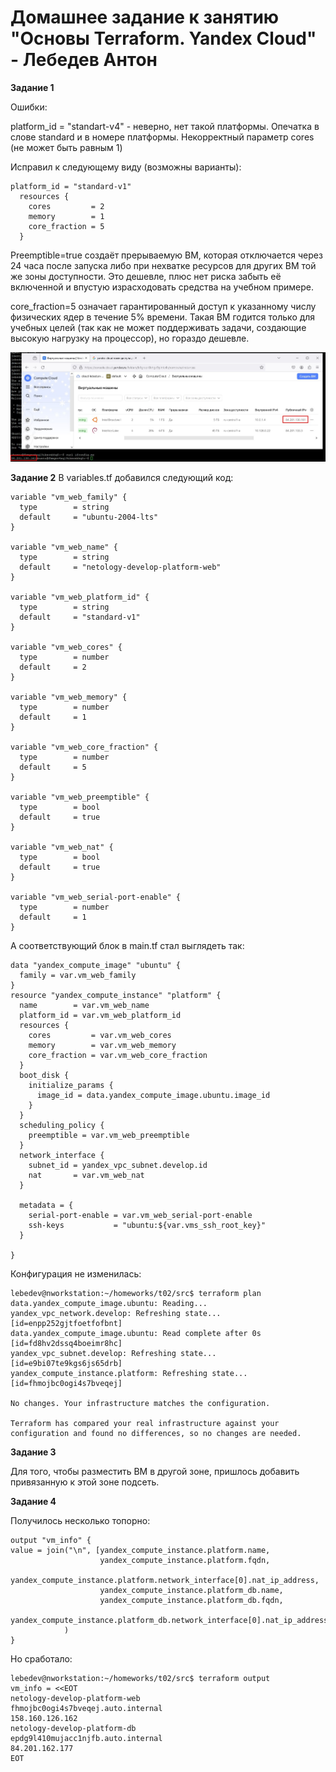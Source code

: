 # Домашнее задание к занятию "Основы Terraform. Yandex Cloud" - Лебедев Антон

**Задание 1**

Ошибки:

  platform_id = "standart-v4" - неверно, нет такой платформы. Опечатка в слове standard и в номере платформы. 
  Некорректный параметр cores (не может быть равным 1)

Исправил к следующему виду (возможны варианты):

```
platform_id = "standard-v1"
  resources {
    cores         = 2
    memory        = 1
    core_fraction = 5
  }
```

Preemptible=true создаёт прерываемую ВМ, которая отключается через 24 часа после запуска либо при нехватке ресурсов для других ВМ той же зоны доступности. Это дешевле, плюс нет риска забыть её включенной и впустую израсходовать средства на учебном примере.

core_fraction=5 означает гарантированный доступ к указанному числу физических ядер в течение 5% времени. Такая ВМ годится только для учебных целей (так как не может поддерживать задачи, создающие высокую нагрузку на процессор), но гораздо дешевле.


![Screenshot_1](https://github.com/Lebedun/HomeWork-Blank/blob/t02/img/Screenshot_1.jpg)

**Задание 2**
В variables.tf добавился следующий код:

```
variable "vm_web_family" {
  type        = string
  default     = "ubuntu-2004-lts"
}

variable "vm_web_name" {
  type        = string
  default     = "netology-develop-platform-web"
}

variable "vm_web_platform_id" {
  type        = string
  default     = "standard-v1"
}

variable "vm_web_cores" {
  type        = number
  default     = 2
}

variable "vm_web_memory" {
  type        = number
  default     = 1
}

variable "vm_web_core_fraction" {
  type        = number
  default     = 5
}

variable "vm_web_preemptible" {
  type        = bool
  default     = true
}

variable "vm_web_nat" {
  type        = bool
  default     = true
}

variable "vm_web_serial-port-enable" {
  type        = number
  default     = 1
}
```
А соответствующий блок в main.tf стал выглядеть так:

```
data "yandex_compute_image" "ubuntu" {
  family = var.vm_web_family
}
resource "yandex_compute_instance" "platform" {
  name        = var.vm_web_name
  platform_id = var.vm_web_platform_id
  resources {
    cores         = var.vm_web_cores
    memory        = var.vm_web_memory
    core_fraction = var.vm_web_core_fraction
  }
  boot_disk {
    initialize_params {
      image_id = data.yandex_compute_image.ubuntu.image_id
    }
  }
  scheduling_policy {
    preemptible = var.vm_web_preemptible
  }
  network_interface {
    subnet_id = yandex_vpc_subnet.develop.id
    nat       = var.vm_web_nat
  }

  metadata = {
    serial-port-enable = var.vm_web_serial-port-enable
    ssh-keys           = "ubuntu:${var.vms_ssh_root_key}"
  }

}
```
Конфигурация не изменилась:

```
lebedev@nworkstation:~/homeworks/t02/src$ terraform plan
data.yandex_compute_image.ubuntu: Reading...
yandex_vpc_network.develop: Refreshing state... [id=enpp252gjtfoetfofbnt]
data.yandex_compute_image.ubuntu: Read complete after 0s [id=fd8hv2dssq4boeimr8hc]
yandex_vpc_subnet.develop: Refreshing state... [id=e9bi07te9kgs6js65drb]
yandex_compute_instance.platform: Refreshing state... [id=fhmojbc0ogi4s7bveqej]

No changes. Your infrastructure matches the configuration.

Terraform has compared your real infrastructure against your configuration and found no differences, so no changes are needed.
```
**Задание 3**

Для того, чтобы разместить ВМ в другой зоне, пришлось добавить привязанную к этой зоне подсеть.

**Задание 4**

Получилось несколько топорно:
```
output "vm_info" {
value = join("\n", [yandex_compute_instance.platform.name, 
                    yandex_compute_instance.platform.fqdn, 
                    yandex_compute_instance.platform.network_interface[0].nat_ip_address,
                    yandex_compute_instance.platform_db.name, 
                    yandex_compute_instance.platform_db.fqdn,
                    yandex_compute_instance.platform_db.network_interface[0].nat_ip_address]
            )
}
```

Но сработало:
```
lebedev@nworkstation:~/homeworks/t02/src$ terraform output
vm_info = <<EOT
netology-develop-platform-web
fhmojbc0ogi4s7bveqej.auto.internal
158.160.126.162
netology-develop-platform-db
epdg9l410mujacc1njfb.auto.internal
84.201.162.177
EOT
```
